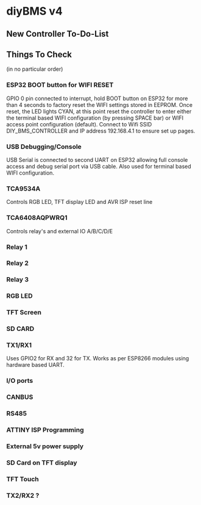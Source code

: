 # diyBMS v4
## New Controller To-Do-List

## Things To Check

(in no particular order)

### ESP32 BOOT button for WIFI RESET

GPIO 0 pin connected to interrupt, hold BOOT button on ESP32 for more than 4 seconds to factory reset the WIFI settings stored in EEPROM.
Once reset, the LED lights CYAN, at this point reset the controller to enter either the terminal based WIFI configuration (by pressing 
SPACE bar) or WIFI access point configuration (default).  Connect to Wifi SSID DIY_BMS_CONTROLLER and IP address 192.168.4.1 to ensure
set up pages.

### USB Debugging/Console

USB Serial is connected to second UART on ESP32 allowing full console access and debug serial port via USB cable.
Also used for terminal based WIFI configuration.

### TCA9534A
Controls RGB LED, TFT display LED and AVR ISP reset line

### TCA6408AQPWRQ1
Controls relay's and external IO A/B/C/D/E

### Relay 1
### Relay 2
### Relay 3
### RGB LED
### TFT Screen
### SD CARD
### TX1/RX1

Uses GPIO2 for RX and 32 for TX.  Works as per ESP8266 modules using hardware based UART.

### I/O ports
### CANBUS
### RS485
### ATTINY ISP Programming
### External 5v power supply
### SD Card on TFT display
### TFT Touch
### TX2/RX2 ?
